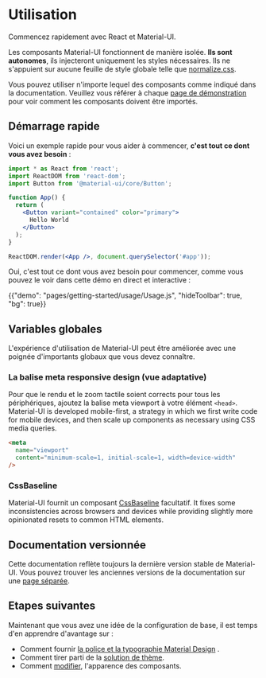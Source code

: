# Utilisation

<p class="description">Commencez rapidement avec React et Material-UI.</p>

Les composants Material-UI fonctionnent de manière isolée. **Ils sont autonomes**, ils injecteront uniquement les styles nécessaires. Ils ne s'appuient sur aucune feuille de style globale telle que [normalize.css](https://github.com/necolas/normalize.css/).

Vous pouvez utiliser n'importe lequel des composants comme indiqué dans la documentation. Veuillez vous référer à chaque [page de démonstration](/components/buttons/) pour voir comment les composants doivent être importés.

## Démarrage rapide

Voici un exemple rapide pour vous aider à commencer, **c'est tout ce dont vous avez besoin** :

```jsx
import * as React from 'react';
import ReactDOM from 'react-dom';
import Button from '@material-ui/core/Button';

function App() {
  return (
    <Button variant="contained" color="primary">
      Hello World
    </Button>
  );
}

ReactDOM.render(<App />, document.querySelector('#app'));
```

Oui, c'est tout ce dont vous avez besoin pour commencer, comme vous pouvez le voir dans cette démo en direct et interactive :

{{"demo": "pages/getting-started/usage/Usage.js", "hideToolbar": true, "bg": true}}

## Variables globales

L'expérience d'utilisation de Material-UI peut être améliorée avec une poignée d'importants globaux que vous devez connaître.

### La balise meta responsive design (vue adaptative)

Pour que le rendu et le zoom tactile soient corrects pour tous les périphériques, ajoutez la balise meta viewport à votre élément `<head>`. Material-UI is developed mobile-first, a strategy in which we first write code for mobile devices, and then scale up components as necessary using CSS media queries.

```html
<meta
  name="viewport"
  content="minimum-scale=1, initial-scale=1, width=device-width"
/>
```

### CssBaseline

Material-UI fournit un composant [CssBaseline](/components/css-baseline/) facultatif. It fixes some inconsistencies across browsers and devices while providing slightly more opinionated resets to common HTML elements.

## Documentation versionnée

Cette documentation reflète toujours la dernière version stable de Material-UI. Vous pouvez trouver les anciennes versions de la documentation sur une [page séparée](https://material-ui.com/versions/).

## Etapes suivantes

Maintenant que vous avez une idée de la configuration de base, il est temps d'en apprendre d'avantage sur :

- Comment fournir [la police et la typographie Material Design](/components/typography/) .
- Comment tirer parti de la [solution de thème](/customization/theming/).
- Comment [modifier](/customization/components/), l'apparence des composants.

